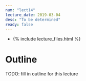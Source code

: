 ```yaml
---
num: "lect14"
lecture_date: 2019-03-04
desc: "To be determined"
ready: false
---
```


* {% include lecture_files.html %}

# Outline

TODO: fill in outline for this lecture
